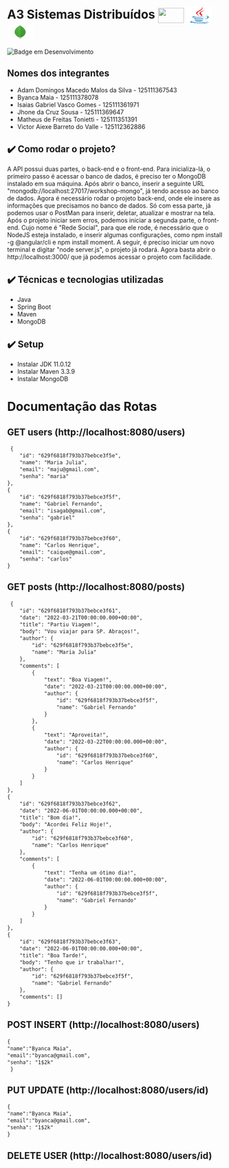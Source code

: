 # A3 Sistemas Distribuídos <img align="center" alt="" height="35" width="60" src="https://user-images.githubusercontent.com/33158051/103466606-760a4000-4d14-11eb-9941-2f3d00371471.png"> <img align="center" alt="" height="40" width="60" src="https://raw.githubusercontent.com/devicons/devicon/master/icons/java/java-original.svg"> <img align="center" height="35" width="60" src="https://raw.githubusercontent.com/devicons/devicon/master/icons/mongodb/mongodb-original.svg">


![Badge em Desenvolvimento](https://img.shields.io/static/v1?label=STATUS&message=PRONTO&color=GREEN&style=for-the-badge)


## Nomes dos integrantes
- Adam Domingos Macedo Malos da Silva - 125111367543
- Byanca Maia - 125111378078
- Isaias Gabriel Vasco Gomes - 125111361971
- Jhone da Cruz Sousa - 125111369647
- Matheus de Freitas Tonietti - 125111351391
- Victor Aiexe Barreto do Valle - 125112362886


## ✔️ Como rodar o projeto?
A API possui duas partes, o back-end e o front-end. Para inicializa-lá, o primeiro passo é acessar o banco de dados, é preciso ter o MongoDB instalado em sua máquina. Após abrir o banco, inserir a seguinte URL "mongodb://localhost:27017/workshop-mongo", já tendo acesso ao banco de dados. Agora é necessário rodar o projeto back-end, onde ele insere as informações que precisamos no banco de dados. Só com essa parte, já podemos usar o PostMan para inserir, deletar, atualizar e mostrar na tela. Após o projeto iniciar sem erros, podemos iniciar a segunda parte, o front-end. Cujo nome é "Rede Social", para que ele rode, é necessário que o NodeJS esteja instalado, e inserir algumas configurações, como npm install -g @angular/cli e npm install moment. A seguir, é preciso iniciar um novo terminal e digitar "node server.js", o projeto já rodará. Agora basta abrir o http://localhost:3000/ que já podemos acessar o projeto com facilidade.

## ✔️ Técnicas e tecnologias utilizadas
- Java
- Spring Boot
- Maven
- MongoDB



## ✔️ Setup

- Instalar JDK 11.0.12
- Instalar Maven 3.3.9
- Instalar MongoDB

# Documentação das Rotas

## GET users (http://localhost:8080/users)


     {
        "id": "629f6818f793b37bebce3f5e",
        "name": "Maria Julia",
        "email": "maju@gmail.com",
        "senha": "maria"
    },
    {
        "id": "629f6818f793b37bebce3f5f",
        "name": "Gabriel Fernando",
        "email": "isagab@gmail.com",
        "senha": "gabriel"
    },
    {
        "id": "629f6818f793b37bebce3f60",
        "name": "Carlos Henrique",
        "email": "caique@gmail.com",
        "senha": "carlos"
    }
    
## GET posts (http://localhost:8080/posts)
     {
        "id": "629f6818f793b37bebce3f61",
        "date": "2022-03-21T00:00:00.000+00:00",
        "title": "Partiu Viagem!",
        "body": "Vou viajar para SP. Abraços!",
        "author": {
            "id": "629f6818f793b37bebce3f5e",
            "name": "Maria Julia"
        },
        "comments": [
            {
                "text": "Boa Viagem!",
                "date": "2022-03-21T00:00:00.000+00:00",
                "author": {
                    "id": "629f6818f793b37bebce3f5f",
                    "name": "Gabriel Fernando"
                }
            },
            {
                "text": "Aproveita!",
                "date": "2022-03-22T00:00:00.000+00:00",
                "author": {
                    "id": "629f6818f793b37bebce3f60",
                    "name": "Carlos Henrique"
                }
            }
        ]
    },
    {
        "id": "629f6818f793b37bebce3f62",
        "date": "2022-06-01T00:00:00.000+00:00",
        "title": "Bom dia!",
        "body": "Acordei Feliz Hoje!",
        "author": {
            "id": "629f6818f793b37bebce3f60",
            "name": "Carlos Henrique"
        },
        "comments": [
            {
                "text": "Tenha um ótimo dia!",
                "date": "2022-06-01T00:00:00.000+00:00",
                "author": {
                    "id": "629f6818f793b37bebce3f5f",
                    "name": "Gabriel Fernando"
                }
            }
        ]
    },
    {
        "id": "629f6818f793b37bebce3f63",
        "date": "2022-06-01T00:00:00.000+00:00",
        "title": "Boa Tarde!",
        "body": "Tenho que ir trabalhar!",
        "author": {
            "id": "629f6818f793b37bebce3f5f",
            "name": "Gabriel Fernando"
        },
        "comments": []
    }

## POST INSERT (http://localhost:8080/users)


    {
    "name":"Byanca Maia",
    "email":"byanca@gmail.com",
    "senha": "1$2k"
     }



## PUT UPDATE (http://localhost:8080/users/id)

    {
    "name":"Byanca Maia",
    "email":"byanca@gmail.com",
    "senha": "1$2k"
    }

  

## DELETE USER (http://localhost:8080/users/id)



